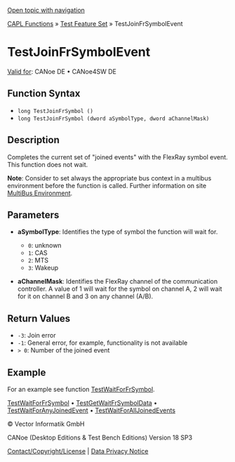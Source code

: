 [Open topic with navigation](../../../../../CANoeDEFamily.htm#Topics/CAPLFunctions/Test/Functions/CAPLfunctionTestJoinFrSymbolEvent.md)

[CAPL Functions](../../CAPLfunctions.md) » [Test Feature Set](../CAPLfunctionsTFSOverview.md) » TestJoinFrSymbolEvent

# TestJoinFrSymbolEvent

[Valid for](../../../Shared/FeatureAvailability.md): CANoe DE • CANoe4SW DE

## Function Syntax

- `long TestJoinFrSymbol ()`
- `long TestJoinFrSymbol (dword aSymbolType, dword aChannelMask)`

## Description

Completes the current set of "joined events" with the FlexRay symbol event. This function does not wait.

**Note**: Consider to set always the appropriate bus context in a multibus environment before the function is called. Further information on site [MultiBus Environment](../../../Shared/CAPL/General/TestMultiBusEnvironment.md).

## Parameters

- **aSymbolType**: Identifies the type of symbol the function will wait for.
  - `0`: unknown
  - `1`: CAS
  - `2`: MTS
  - `3`: Wakeup

- **aChannelMask**: Identifies the FlexRay channel of the communication controller. A value of 1 will wait for the symbol on channel A, 2 will wait for it on channel B and 3 on any channel (A/B).

## Return Values

- `-3`: Join error
- `-1`: General error, for example, functionality is not available
- `> 0`: Number of the joined event

## Example

For an example see function [TestWaitForFrSymbol](CAPLfunctionTestWaitForFrSymbol.md).

[TestWaitForFrSymbol](CAPLfunctionTestWaitForFrSymbol.md) • [TestGetWaitFrSymbolData](CAPLfunctionTestGetWaitFrSymbolData.md) • [TestWaitForAnyJoinedEvent](CAPLfunctionTestWaitForAnyJoinedEvent.md) • [TestWaitForAllJoinedEvents](CAPLfunctionTestWaitForAllJoinedEvents.md)

© Vector Informatik GmbH

CANoe (Desktop Editions & Test Bench Editions) Version 18 SP3

[Contact/Copyright/License](../../../Shared/ContactCopyrightLicense.md) | [Data Privacy Notice](https://www.vector.com/int/en/company/get-info/privacy-policy/)
